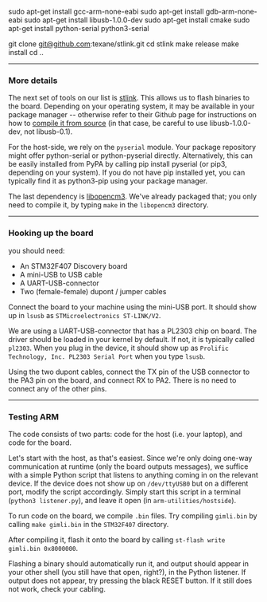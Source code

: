 sudo apt-get install gcc-arm-none-eabi
sudo apt-get install gdb-arm-none-eabi
sudo apt-get install libusb-1.0.0-dev
sudo apt-get install cmake
sudo apt-get install python-serial python3-serial

git clone git@github.com:texane/stlink.git
cd stlink
make release
make install
cd ..

---------------------------------------------

### More details

The next set of tools on our list is [stlink](https://github.com/texane/stlink). This allows us to flash binaries to the board. Depending on your operating system, it may be available in your package manager -- otherwise refer to their Github page for instructions on how to [compile it from source](https://github.com/texane/stlink/blob/master/doc/compiling.md) (in that case, be careful to use libusb-1.0.0-dev, not libusb-0.1).

For the host-side, we rely on the `pyserial` module. Your package repository might offer python-serial or python-pyserial directly. Alternatively, this can be easily installed from PyPA by calling pip install pyserial (or pip3, depending on your system). If you do not have pip installed yet, you can typically find it as python3-pip using your package manager.

The last dependency is [libopencm3](https://github.com/libopencm3/libopencm3/). We've already packaged that; you only need to compile it, by typing `make` in the `libopencm3` directory.

---------------------------------------------

### Hooking up the board

you should need:

- An STM32F407 Discovery board
- A mini-USB to USB cable
- A UART-USB-connector
- Two (female-female) dupont / jumper cables

Connect the board to your machine using the mini-USB port. It should show up in `lsusb` as `STMicroelectronics ST-LINK/V2`.

We are using a UART-USB-connector that has a PL2303 chip on board. The driver should be loaded in your kernel by default. If not, it is typically called `pl2303`. When you plug in the device, it should show up as `Prolific Technology, Inc. PL2303 Serial Port` when you type `lsusb`.

Using the two dupont cables, connect the TX pin of the USB connector to the PA3 pin on the board, and connect RX to PA2. There is no need to connect any of the other pins.

---------------------------------------------

### Testing ARM

The code consists of two parts: code for the host (i.e. your laptop), and code for the board.

Let's start with the host, as that's easiest. Since we're only doing one-way communication at runtime (only the board outputs messages), we suffice with a simple Python script that listens to anything coming in on the relevant device. If the device does not show up on `/dev/ttyUSB0` but on a different port, modify the script accordingly. Simply start this script in a terminal (`python3 listener.py`), and leave it open (in `arm-utilities/hostside`).

To run code on the board, we compile `.bin` files. Try compiling `gimli.bin` by calling `make gimli.bin` in the `STM32F407` directory.

After compiling it, flash it onto the board by calling `st-flash write gimli.bin 0x8000000`.

Flashing a binary should automatically run it, and output should appear in your other shell (you still have that open, right?), in the Python listener. If output does not appear, try pressing the black RESET button. If it still does not work, check your cabling.
